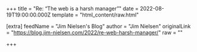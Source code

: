 
+++
title = "Re: “The web is a harsh manager”"
date = 2022-08-19T19:00:00.000Z
template = "html_content/raw.html"

[extra]
feedName = "Jim Nielsen's Blog"
author = "Jim Nielsen"
originalLink = "https://blog.jim-nielsen.com/2022/re-web-harsh-manager/"
raw = ""

+++

